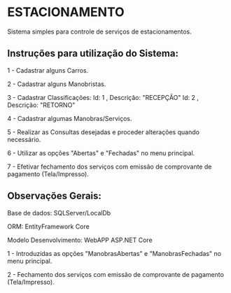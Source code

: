 # ESTACIONAMENTO
Sistema simples para controle de serviços de estacionamentos.

Instruções para utilização do Sistema:
--------------------------------------

1 - Cadastrar alguns Carros.

2 - Cadastrar alguns Manobristas.

3 - Cadastrar Classificações:
    Id: 1 , Descrição: "RECEPÇÃO"
    Id: 2 , Descrição: "RETORNO"
    
4 - Cadastrar algumas Manobras/Serviços.

5 - Realizar as Consultas desejadas e proceder alterações quando necessário.

6 - Utilizar as opções "Abertas" e "Fechadas" no menu principal.

7 - Efetivar fechamento dos serviços com emissão de comprovante de pagamento (Tela/Impresso).

Observações Gerais:
-------------------

Base de dados: SQLServer/LocalDb

ORM: EntityFramework Core

Modelo Desenvolvimento: WebAPP ASP.NET Core

1 - Introduzidas as opções "ManobrasAbertas" e "ManobrasFechadas" no menu principal.

2 - Fechamento dos serviços com emissão de comprovante de pagamento (Tela/Impresso).
